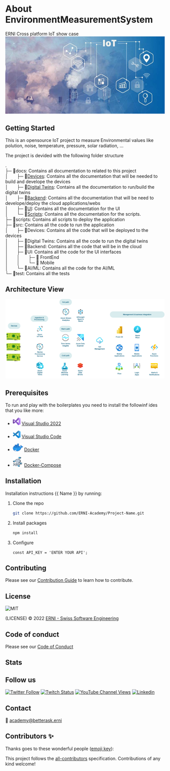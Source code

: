 # About EnvironmentMeasurementSystem

ERNI Cross platform IoT show case
![Environment](./docs/images/iot-air-quality-monitoring-systems.jpg)
<!-- ALL-CONTRIBUTORS-BADGE:START - Do not remove or modify this section -->
<!-- ALL-CONTRIBUTORS-BADGE:END -->

## Getting Started

This is an opensource IoT project to measure Environmental values like polution, noise, temperature, pressure, solar radiation, ...

The project is devided with the following folder structure  

. \
├─ 📁docs: Contains all documentation to related to this project\
│  ├─ 📂[Devices](/docs/Devices/README.md): Contains all the documentation that will be needed to build and develope the devices\
│  ├─ 📂[Digital Twins](/docs/Digital%20Twins/README.md): Contains all the documentation to run/build the digital twins\
│  ├─ 📂[Backend](/docs/Backend/README.md): Contains all the documentation that will be need to develope/deploy the cloud applications/webs\
│  ├─ 📂[UI](/docs/UI/README.md): Contains all the documentation for the UI\
│  └─ 📂[Scripts](/docs/Scripts/README.md): Contains all the documentation for the scripts.\
├─ 📂scripts: Contains all scripts to deploy the application\
├─ 📂src: Contains all the code to run the application\
│  ├─ 📂Devices: Contains all the code that will be deployed to the devices\
│  ├─ 📂Digital Twins: Contains all the code to run the digital twins\
│  ├─ 📂Backend: Contains all the code that will be in the cloud\
│  ├─ 📂UI: Contains all the code for the UI interfaces\
│  │  ├─ 📂 FrontEnd\
│  │  └─ 📂 Mobile\
│  └─ 📂AI/ML: Contains all the code for the AI/ML\
└─ 📂test: Contains all the tests

## Architecture View

![HighLevelArchitecture](./docs/images/HighLevelArchitetureDiagram.png)

## Prerequisites

To run and play with the boilerplates you need to install the followinf ides that you like more:

- <img src="./docs/images/VisualStudio.png" width="24" height="24"> [Visual Studio 2022](https://visualstudio.microsoft.com/)

- <img src="./docs/images/VisualStudioCode.png" width="24" height="24"> [Visual Studio Code](https://code.visualstudio.com/)

- <img src="./docs/images/Docker.png" width="32" height="24"> [Docker](https://www.docker.com/)
- <img src="./docs/images/DockerCompose.png" width="32" height="32"> [Docker-Compose](https://docs.docker.com/compose/)

## Installation

Installation instructions {{ Name }} by running:

1. Clone the repo

   ```sh
   git clone https://github.com/ERNI-Academy/Project-Name.git
   ```

2. Install packages

    ```sh
    npm install
    ```

3. Configure

    ```JS
    const API_KEY = 'ENTER YOUR API';
    ```

## Contributing

Please see our [Contribution Guide](CONTRIBUTING.md) to learn how to contribute.

## License

![MIT](https://img.shields.io/badge/License-MIT-blue.svg)

(LICENSE) © 2022 [ERNI - Swiss Software Engineering](https://www.betterask.erni)

## Code of conduct

Please see our [Code of Conduct](CODE_OF_CONDUCT.md)

## Stats

<!--Check [https://repobeats.axiom.co/](https://repobeats.axiom.co/) for the right URL-->

## Follow us

[![Twitter Follow](https://img.shields.io/twitter/follow/ERNI?style=social)](https://www.twitter.com/ERNI)
[![Twitch Status](https://img.shields.io/twitch/status/erni_academy?label=Twitch%20Erni%20Academy&style=social)](https://www.twitch.tv/erni_academy)
[![YouTube Channel Views](https://img.shields.io/youtube/channel/views/UCkdDcxjml85-Ydn7Dc577WQ?label=Youtube%20Erni%20Academy&style=social)](https://www.youtube.com/channel/UCkdDcxjml85-Ydn7Dc577WQ)
[![Linkedin](https://img.shields.io/badge/linkedin-31k-green?style=social&logo=Linkedin)](https://www.linkedin.com/company/erni)

## Contact

📧 [academy@betterask.erni](mailto:academy@betterask.erni)

## Contributors ✨

Thanks goes to these wonderful people ([emoji key](https://allcontributors.org/docs/en/emoji-key)):

<!-- ALL-CONTRIBUTORS-LIST:START - Do not remove or modify this section -->
<!-- ALL-CONTRIBUTORS-LIST:END -->
This project follows the [all-contributors](https://github.com/all-contributors/all-contributors) specification. Contributions of any kind welcome!
